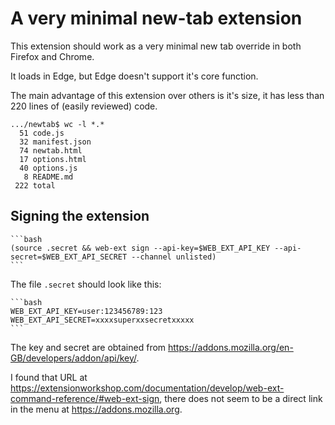 
# A very minimal new-tab extension

This extension should work as a very minimal new tab override
in both Firefox and Chrome.

It loads in Edge, but Edge doesn't support it's core function.


The main advantage of this extension over others is it's size, it has less than 220 lines of (easily reviewed) code.

````
.../newtab$ wc -l *.*
  51 code.js
  32 manifest.json
  74 newtab.html
  17 options.html
  40 options.js
   8 README.md
 222 total
````


## Signing the extension

    ```bash
    (source .secret && web-ext sign --api-key=$WEB_EXT_API_KEY --api-secret=$WEB_EXT_API_SECRET --channel unlisted)
    ```

The file `.secret` should look like this:

    ```bash
    WEB_EXT_API_KEY=user:123456789:123
    WEB_EXT_API_SECRET=xxxxsuperxxsecretxxxxx
    ```

The key and secret are obtained from 
<https://addons.mozilla.org/en-GB/developers/addon/api/key/>.

I found that URL at 
<https://extensionworkshop.com/documentation/develop/web-ext-command-reference/#web-ext-sign>, 
there does not seem to be a direct link in the menu at
<https://addons.mozilla.org>.

